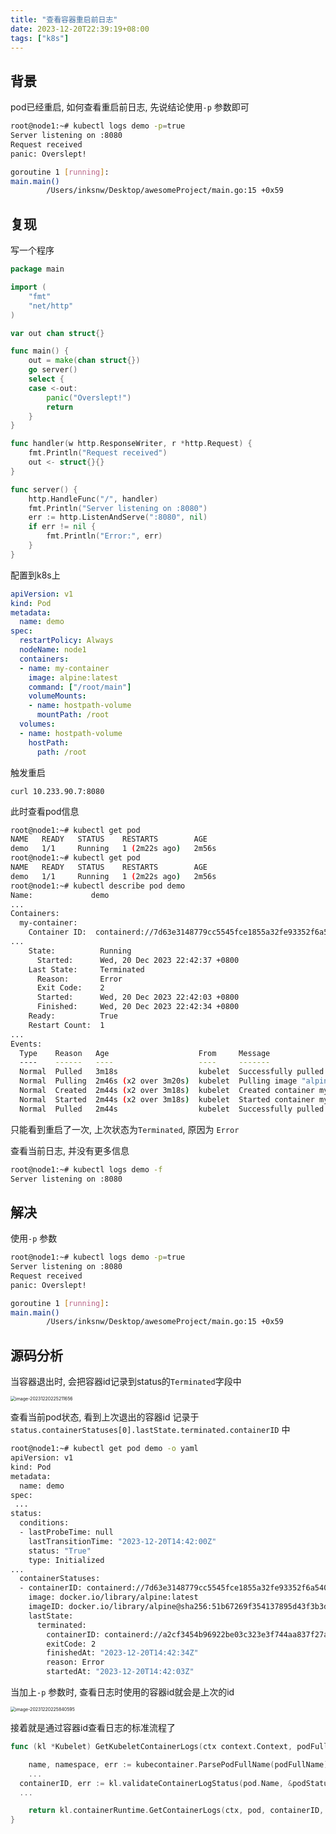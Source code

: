 ```yaml
---
title: "查看容器重启前日志"
date: 2023-12-20T22:39:19+08:00
tags: ["k8s"]
---
```


## 背景

pod已经重启, 如何查看重启前日志, 先说结论使用`-p` 参数即可

```bash
root@node1:~# kubectl logs demo -p=true
Server listening on :8080
Request received
panic: Overslept!

goroutine 1 [running]:
main.main()
        /Users/inksnw/Desktop/awesomeProject/main.go:15 +0x59
```

## 复现

写一个程序

```go
package main

import (
	"fmt"
	"net/http"
)

var out chan struct{}

func main() {
	out = make(chan struct{})
	go server()
	select {
	case <-out:
		panic("Overslept!")
		return
	}
}

func handler(w http.ResponseWriter, r *http.Request) {
	fmt.Println("Request received")
	out <- struct{}{}
}

func server() {
	http.HandleFunc("/", handler)
	fmt.Println("Server listening on :8080")
	err := http.ListenAndServe(":8080", nil)
	if err != nil {
		fmt.Println("Error:", err)
	}
}
```

配置到k8s上

```yaml
apiVersion: v1
kind: Pod
metadata:
  name: demo
spec:
  restartPolicy: Always
  nodeName: node1
  containers:
  - name: my-container
    image: alpine:latest 
    command: ["/root/main"] 
    volumeMounts:
    - name: hostpath-volume
      mountPath: /root
  volumes:
  - name: hostpath-volume
    hostPath:
      path: /root
```

触发重启

```
curl 10.233.90.7:8080
```

此时查看pod信息

```bash
root@node1:~# kubectl get pod
NAME   READY   STATUS    RESTARTS        AGE
demo   1/1     Running   1 (2m22s ago)   2m56s
root@node1:~# kubectl get pod
NAME   READY   STATUS    RESTARTS        AGE
demo   1/1     Running   1 (2m22s ago)   2m56s
root@node1:~# kubectl describe pod demo
Name:             demo
...
Containers:
  my-container:
    Container ID:  containerd://7d63e3148779cc5545fce1855a32fe93352f6a54044b6c024d78b2849bd521f7
...
    State:          Running
      Started:      Wed, 20 Dec 2023 22:42:37 +0800
    Last State:     Terminated
      Reason:       Error
      Exit Code:    2
      Started:      Wed, 20 Dec 2023 22:42:03 +0800
      Finished:     Wed, 20 Dec 2023 22:42:34 +0800
    Ready:          True
    Restart Count:  1
...
Events:
  Type    Reason   Age                    From     Message
  ----    ------   ----                   ----     -------
  Normal  Pulled   3m18s                  kubelet  Successfully pulled image "alpine:latest" in 1.987374105s (1.987383885s including waiting)
  Normal  Pulling  2m46s (x2 over 3m20s)  kubelet  Pulling image "alpine:latest"
  Normal  Created  2m44s (x2 over 3m18s)  kubelet  Created container my-container
  Normal  Started  2m44s (x2 over 3m18s)  kubelet  Started container my-container
  Normal  Pulled   2m44s                  kubelet  Successfully pulled image "alpine:latest" in 1.980326827s (1.980340434s including waiting)
```

只能看到重启了一次, 上次状态为`Terminated`, 原因为 `Error`

查看当前日志, 并没有更多信息

```bash
root@node1:~# kubectl logs demo -f
Server listening on :8080
```

## 解决

使用`-p` 参数

```bash
root@node1:~# kubectl logs demo -p=true
Server listening on :8080
Request received
panic: Overslept!

goroutine 1 [running]:
main.main()
        /Users/inksnw/Desktop/awesomeProject/main.go:15 +0x59
```

## 源码分析

当容器退出时, 会把容器id记录到status的`Terminated`字段中

<img src="/Users/inksnw/Library/Application Support/typora-user-images/image-20231220225211656.png" alt="image-20231220225211656" style="zoom:50%;" />

查看当前pod状态, 看到上次退出的容器id 记录于`status.containerStatuses[0].lastState.terminated.containerID` 中

```bash
root@node1:~# kubectl get pod demo -o yaml
apiVersion: v1
kind: Pod
metadata:
  name: demo
spec:
 ...
status:
  conditions:
  - lastProbeTime: null
    lastTransitionTime: "2023-12-20T14:42:00Z"
    status: "True"
    type: Initialized
...
  containerStatuses:
  - containerID: containerd://7d63e3148779cc5545fce1855a32fe93352f6a54044b6c024d78b2849bd521f7
    image: docker.io/library/alpine:latest
    imageID: docker.io/library/alpine@sha256:51b67269f354137895d43f3b3d810bfacd3945438e94dc5ac55fdac340352f48
    lastState:
      terminated:
        containerID: containerd://a2cf3454b96922be03c323e3f744aa837f27a0442b18d61669da2c2e484f86e0
        exitCode: 2
        finishedAt: "2023-12-20T14:42:34Z"
        reason: Error
        startedAt: "2023-12-20T14:42:03Z"
```

当加上`-p` 参数时, 查看日志时使用的容器id就会是上次的id

<img src="http://inksnw.asuscomm.com:3001/blog/查看容器重启前日志_7f695ed9b3f4f24bd0044323ad860ddb.png" alt="image-20231220225840595" style="zoom:50%;" />

接着就是通过容器id查看日志的标准流程了

```go
func (kl *Kubelet) GetKubeletContainerLogs(ctx context.Context, podFullName, containerName string, logOptions *v1.PodLogOptions, stdout, stderr io.Writer) error {

	name, namespace, err := kubecontainer.ParsePodFullName(podFullName)
	...
  containerID, err := kl.validateContainerLogStatus(pod.Name, &podStatus, containerName, logOptions.Previous)
  ...

	return kl.containerRuntime.GetContainerLogs(ctx, pod, containerID, logOptions, stdout, stderr)
}
```

